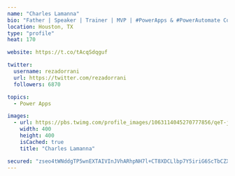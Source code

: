 ```yaml
---
name: "Charles Lamanna"
bio: "Father | Speaker | Trainer | MVP | #PowerApps & #PowerAutomate Community Super User | YouTuber Right-pointing triangle http://youtube.com/c/rezadorrani | Learn - Share - Clockwise rightwards and leftwards open circle arrows"
location: Houston, TX
type: "profile"
heat: 170

website: https://t.co/tAcqSdqguf

twitter:
  username: rezadorrani
  url: https://twitter.com/rezadorrani
  followers: 6870

topics:
  - Power Apps

images:
  - url: https://pbs.twimg.com/profile_images/1063114045270777856/qeT-jpWr_400x400.jpg
    width: 400
    height: 400
    isCached: true
    title: "Charles Lamanna"

secured: "zseo4tWNddgTP5wnEXTAIVInJVhARhpNH7l+CT8XDCLlbp7Y5iriG6ScTbCZXj9aQwRXaTPRTd7i5SyF/wAHzPNPfGbaKk6Zi3G7WAoAix1KH9PBYKyAC7sjV2m5nug2aRuQlT0nSfet2Cabn/ZL29mDDKg3IaM7+GAb/8l3VO8pcrKQuNY1n98iy9Dcft3J3rS2RU+XkJMtA4iwXXb6EKWAH4zl81CQtvxsTwKKmnnqi0/pLoJrcZH1rXQrqBLKJmEUruAYVIxMS6bKoLCGJb4Bfz+8CDpdTU2INmcBepoV68m+nAooCSfOv5feCkqMsup7XOIDycTCnKPN7OccswdfFVdHA8/M7yv0aZ4Rjn5sAJKxJEMYeBcKQMoJqAsOFZbssQT9nGPvH4CAg/P8ZeemWpL0d6RHnWwslgxNEZg=;3VG6cDVuQrnL0e57Mtp3ZA=="
---
```


